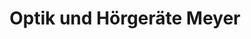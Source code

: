 ---
title: "Optik und Hörgeräte Meyer"
url: /waidhofen-thaya/optik-und-hoergeraete-meyer/
shop: Optiker
---